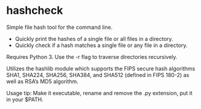 # hashcheck
Simple file hash tool for the command line.

  - Quickly print the hashes of a single file or all files in a directory.
  - Quickly check if a hash matches a single file or any file in a directory.

Requires Python 3. Use the -r flag to traverse directories recursively.

Utilizes the hashlib module which supports the FIPS secure hash algorithms SHA1, SHA224, SHA256, SHA384, and SHA512 (defined in FIPS 180-2) as well as RSA’s MD5 algorithm.

Usage tip:
Make it executable, rename and remove the .py extension, put it in your $PATH.
